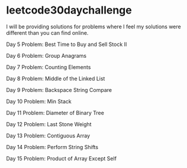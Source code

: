 # leetcode30daychallenge

I will be providing solutions for problems where I feel my solutions were different than you can find online.

Day 5 Problem:
Best Time to Buy and Sell Stock II

Day 6 Problem:
Group Anagrams

Day 7 Problem:
Counting Elements

Day 8 Problem:
Middle of the Linked List

Day 9 Problem:
Backspace String Compare

Day 10 Problem:
Min Stack

Day 11 Problem:
Diameter of Binary Tree

Day 12 Problem:
Last Stone Weight

Day 13 Problem:
Contiguous Array

Day 14 Problem:
Perform String Shifts

Day 15 Problem:
Product of Array Except Self


